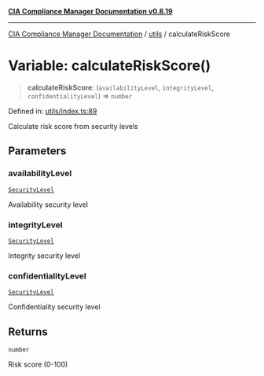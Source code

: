 [**CIA Compliance Manager Documentation v0.8.19**](../../README.md)

***

[CIA Compliance Manager Documentation](../../modules.md) / [utils](../README.md) / calculateRiskScore

# Variable: calculateRiskScore()

> **calculateRiskScore**: (`availabilityLevel`, `integrityLevel`, `confidentialityLevel`) => `number`

Defined in: [utils/index.ts:89](https://github.com/Hack23/cia-compliance-manager/blob/8a17389ebf0d2a027875b835eec814811b99abcc/src/utils/index.ts#L89)

Calculate risk score from security levels

## Parameters

### availabilityLevel

[`SecurityLevel`](../../types/cia/type-aliases/SecurityLevel.md)

Availability security level

### integrityLevel

[`SecurityLevel`](../../types/cia/type-aliases/SecurityLevel.md)

Integrity security level

### confidentialityLevel

[`SecurityLevel`](../../types/cia/type-aliases/SecurityLevel.md)

Confidentiality security level

## Returns

`number`

Risk score (0-100)
